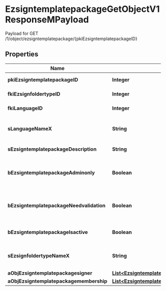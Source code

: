 

# EzsigntemplatepackageGetObjectV1ResponseMPayload

Payload for GET /1/object/ezsigntemplatepackage/{pkiEzsigntemplatepackageID}

## Properties

| Name | Type | Description | Notes |
|------------ | ------------- | ------------- | -------------|
|**pkiEzsigntemplatepackageID** | **Integer** | The unique ID of the Ezsigntemplatepackage |  |
|**fkiEzsignfoldertypeID** | **Integer** | The unique ID of the Ezsignfoldertype. |  |
|**fkiLanguageID** | **Integer** | The unique ID of the Language.  Valid values:  |Value|Description| |-|-| |1|French| |2|English| |  |
|**sLanguageNameX** | **String** | The Name of the Language in the language of the requester |  |
|**sEzsigntemplatepackageDescription** | **String** | The description of the Ezsigntemplatepackage |  |
|**bEzsigntemplatepackageAdminonly** | **Boolean** | Whether the Ezsigntemplatepackage can be accessed by admin users only (eUserType&#x3D;Normal) |  |
|**bEzsigntemplatepackageNeedvalidation** | **Boolean** | Whether the Ezsignbulksend was automatically modified and needs a manual validation |  |
|**bEzsigntemplatepackageIsactive** | **Boolean** | Whether the Ezsigntemplatepackage is active or not |  |
|**sEzsignfoldertypeNameX** | **String** | The name of the Ezsignfoldertype in the language of the requester |  |
|**aObjEzsigntemplatepackagesigner** | [**List&lt;EzsigntemplatepackagesignerResponseCompound&gt;**](EzsigntemplatepackagesignerResponseCompound.md) |  |  |
|**aObjEzsigntemplatepackagemembership** | [**List&lt;EzsigntemplatepackagemembershipResponseCompound&gt;**](EzsigntemplatepackagemembershipResponseCompound.md) |  |  |



